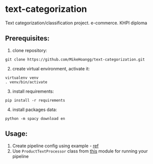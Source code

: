 # text-categorization
Text categorization/classification project. e-commerce. KHPI diploma

## Prerequisites:
1. clone repository:
```
git clone https://github.com/MikeHoangg/text-categorization.git
```
2. create virtual environment, activate it:
```
virtualenv venv
. venv/bin/activate
```
3. install requirements:
```
pip install -r requirements
```
4. install packages data:
```
python -m spacy download en
```

## Usage:
1. Create pipeline config using example - [ref](https://github.com/MikeHoangg/text-categorization/blob/master/config.yaml)
2. Use `ProductTextProcessor` class from [this](https://github.com/MikeHoangg/text-categorization/blob/master/src/base.py) module for running your pipeline